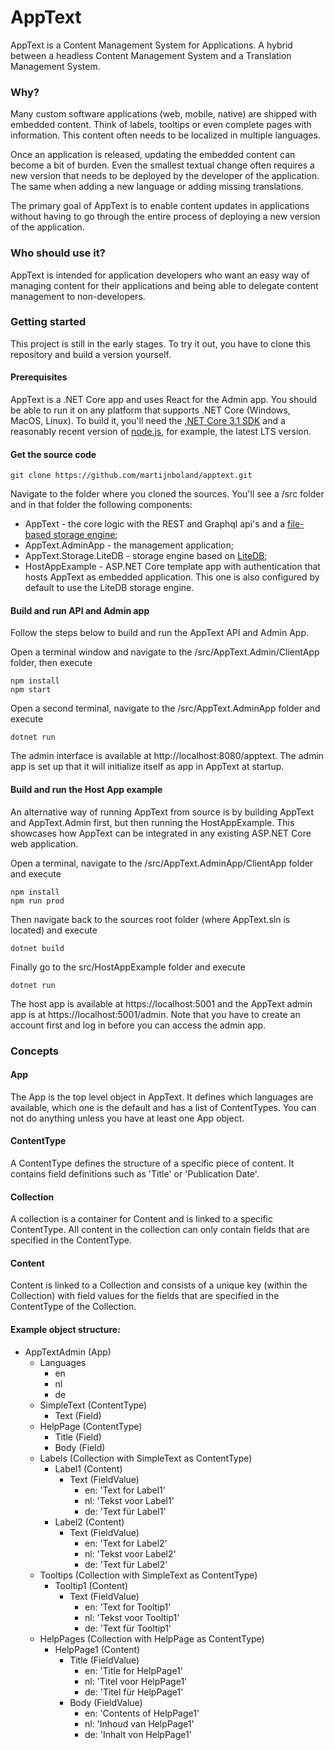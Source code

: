 # AppText
AppText is a Content Management System for Applications. A hybrid between a headless Content Management System and a Translation Management System.

### Why?
Many custom software applications (web, mobile, native) are shipped with embedded content. Think of labels, tooltips or even complete pages with information. This content often needs to be localized in multiple languages.

Once an application is released, updating the embedded content can become a bit of burden. Even the smallest textual change often requires a new version that needs to be deployed by the developer of the application. The same when adding a new language or adding missing translations.

The primary goal of AppText is to enable content updates in applications without having to go through the entire process of deploying a new version of the application.

### Who should use it?
AppText is intended for application developers who want an easy way of managing content for their applications and being able to delegate content management to non-developers.

### Getting started
This project is still in the early stages. To try it out, you have to clone this repository and build a version yourself. 

#### Prerequisites

AppText is a .NET Core app and uses React for the Admin app. You should be able to run it on any platform that supports .NET Core (Windows, MacOS, Linux). To build it, you'll need the [.NET Core 3.1 SDK](https://dotnet.microsoft.com/download/dotnet-core/3.1) and a reasonably recent version of [node.js](https://nodejs.org), for example, the latest LTS version. 

#### Get the source code

```
git clone https://github.com/martijnboland/apptext.git
```
Navigate to the folder where you cloned the sources. You'll see a /src folder and in that folder the following components:
- AppText - the core logic with the REST and Graphql api's and a [file-based storage engine](https://github.com/cloudscribe/NoDb);
- AppText.AdminApp - the management application;
- AppText.Storage.LiteDB - storage engine based on [LiteDB](https://www.litedb.org/);
- HostAppExample - ASP.NET Core template app with authentication that hosts AppText as embedded application. This one is also configured by default to use the LiteDB storage engine.

#### Build and run API and Admin app
Follow the steps below to build and run the AppText API and Admin App.

Open a terminal window and navigate to the /src/AppText.Admin/ClientApp folder, then execute
```
npm install
npm start
```
Open a second terminal, navigate to the /src/AppText.AdminApp folder and execute
```
dotnet run
```
The admin interface is available at http://localhost:8080/apptext. The admin app is set up that it will initialize itself as app in AppText at startup.

#### Build and run the Host App example

An alternative way of running AppText from source is by building AppText and AppText.Admin first, but then running the HostAppExample. This showcases how AppText can be integrated in any existing ASP.NET Core web application.

Open a terminal, navigate to the /src/AppText.AdminApp/ClientApp folder and execute
```
npm install
npm run prod
```
Then navigate back to the sources root folder (where AppText.sln is located) and execute
```
dotnet build
```
Finally go to the src/HostAppExample folder and execute
```
dotnet run
```
The host app is available at https://localhost:5001 and the AppText admin app is at https://localhost:5001/admin. Note that you have to create an account first and log in before you can access the admin app.

### Concepts

#### App
The App is the top level object in AppText. It defines which languages are available, which one is the default and has a list of ContentTypes. You can not do anything unless you have at least one App object.

#### ContentType
A ContentType defines the structure of a specific piece of content. It contains field definitions such as 'Title' or 'Publication Date'.

#### Collection
A collection is a container for Content and is linked to a specific ContentType. All content in the collection can only contain fields that are specified in the ContentType. 

#### Content
Content is linked to a Collection and consists of a unique key (within the Collection) with field values for the fields that are specified in the ContentType of the Collection.

#### Example object structure:
- AppTextAdmin (App)
  - Languages
    - en
    - nl
    - de
  - SimpleText (ContentType)
    - Text (Field)
  - HelpPage (ContentType)
    - Title (Field)
    - Body (Field)
  - Labels (Collection with SimpleText as ContentType)
    - Label1 (Content)
      - Text (FieldValue)
        - en: 'Text for Label1'
        - nl: 'Tekst voor Label1'
        - de: 'Text für Label1'
    - Label2 (Content)
      - Text (FieldValue)
        - en: 'Text for Label2'
        - nl: 'Tekst voor Label2'
        - de: 'Text für Label2'
  - Tooltips (Collection with SimpleText as ContentType)
    - Tooltip1 (Content)
      - Text (FieldValue)
        - en: 'Text for Tooltip1'
        - nl: 'Tekst voor Tooltip1'
        - de: 'Text für Tooltip1'
  - HelpPages (Collection with HelpPage as ContentType)
    - HelpPage1 (Content)
      - Title (FieldValue)
        - en: 'Title for HelpPage1'
        - nl: 'Titel voor HelpPage1'
        - de: 'Titel für HelpPage1'
      - Body (FieldValue)
        - en: 'Contents of HelpPage1'
        - nl: 'Inhoud van HelpPage1'
        - de: 'Inhalt von HelpPage1'